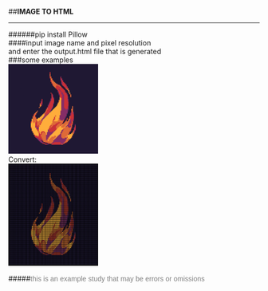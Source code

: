 ##**IMAGE TO HTML**
***
######pip install Pillow<br>
####input image name and pixel resolution<br>
and enter the output.html file that is generated<br>
###some examples<br>
<img src="images/100x100 photo.png" style="width:180px"></img><br>
Convert:<br>
<img src="images/100x100 examples.png" style="width:180px"></img><br>

#####<span style="color:gray;font-family:Arial">this is an example study that may be errors or omissions</span>
